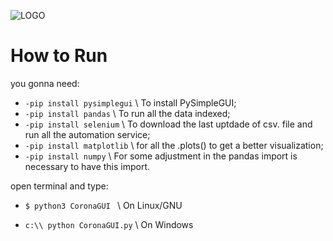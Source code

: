 ![LOGO](https://i.imgur.com/8y8KKs3.png)
  
# How to Run
 you gonna need:
 - `-pip install pysimplegui` \\ To install PySimpleGUI;
 - `-pip install pandas` \\ To run all the data indexed;
 - `-pip install selenium` \\ To download the last uptdade of csv. file and run all the automation service;
 - `-pip install matplotlib` \\ for all the .plots() to get a better visualization;
 - `-pip install numpy` \\ For some adjustment in the pandas import is necessary to have this import.
 
 open terminal and type:

 - `$ python3 CoronaGUI ` \\ On Linux/GNU

 - `c:\\ python CoronaGUI.py` \\  On Windows
